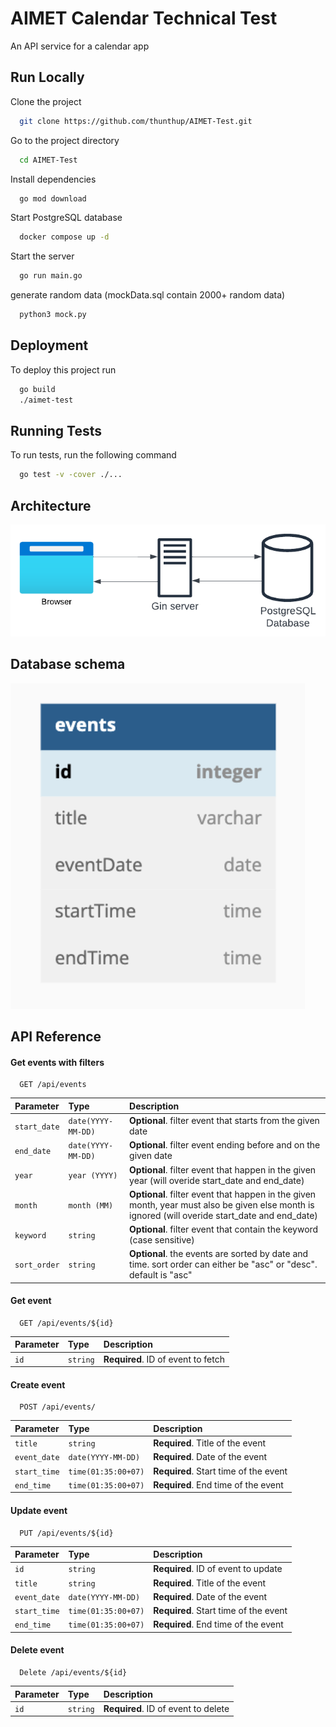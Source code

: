 
# AIMET Calendar Technical Test

An API service for a calendar app 


## Run Locally

Clone the project

```bash
  git clone https://github.com/thunthup/AIMET-Test.git
```

Go to the project directory

```bash
  cd AIMET-Test
```

Install dependencies

```bash
  go mod download
```

Start PostgreSQL database

```bash
  docker compose up -d
```


Start the server

```bash
  go run main.go
```

generate random data (mockData.sql contain 2000+ random data)

```bash
  python3 mock.py
```

## Deployment

To deploy this project run

```bash
  go build
  ./aimet-test
```


## Running Tests

To run tests, run the following command

```bash
  go test -v -cover ./...
```


## Architecture

![App Screenshot](https://github.com/thunthup/AIMET-Test/blob/main/Architecture.png?raw=true)

## Database schema

![App Screenshot](https://github.com/thunthup/AIMET-Test/blob/main/Event%20Schema.png?raw=true)
## API Reference

#### Get events with filters

```http
  GET /api/events
```

| Parameter | Type     | Description                |
| :-------- | :------- | :------------------------- |
| `start_date` | `date(YYYY-MM-DD)` | **Optional**. filter event that starts from the given date |
| `end_date` | `date(YYYY-MM-DD)` | **Optional**. filter event ending before and on the given date |
| `year` | `year (YYYY)` | **Optional**. filter event that happen in the given year (will overide start_date and end_date) |
| `month` | `month (MM)` | **Optional**. filter event that happen in the given month, year must also be given else month is ignored (will overide start_date and end_date) |
| `keyword` | `string` | **Optional**. filter event that contain the keyword (case sensitive) |
| `sort_order` | `string` | **Optional**. the events are sorted by date and time. sort order can either be "asc" or "desc". default is "asc"|


#### Get event

```http
  GET /api/events/${id}
```

| Parameter | Type     | Description                       |
| :-------- | :------- | :-------------------------------- |
| `id`      | `string` | **Required**. ID of event to fetch |

#### Create event
```http
  POST /api/events/
```

| Parameter | Type     | Description                       |
| :-------- | :------- | :-------------------------------- |
| `title`      | `string` | **Required**. Title of the event   |
| `event_date` | `date(YYYY-MM-DD)` | **Required**. Date of the event|
| `start_time` | `time(01:35:00+07)` | **Required**. Start time of the event|
| `end_time` | `time(01:35:00+07)` | **Required**. End time of the event|


#### Update event
```http
  PUT /api/events/${id}
```
| Parameter | Type     | Description                       |
| :-------- | :------- | :-------------------------------- |
| `id`      | `string` | **Required**. ID of event to update |
| `title`      | `string` | **Required**. Title of the event   |
| `event_date` | `date(YYYY-MM-DD)` | **Required**. Date of the event|
| `start_time` | `time(01:35:00+07)` | **Required**. Start time of the event|
| `end_time` | `time(01:35:00+07)` | **Required**. End time of the event|

#### Delete event

```http
  Delete /api/events/${id}
```

| Parameter | Type     | Description                       |
| :-------- | :------- | :-------------------------------- |
| `id`      | `string` | **Required**. ID of event to delete |